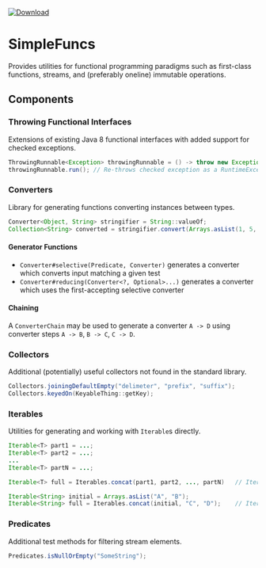 [![Download][latest-img]][latest]

# SimpleFuncs
Provides utilities for functional programming paradigms such as first-class functions, streams, and (preferably oneline) immutable operations.

## Components
### Throwing Functional Interfaces
Extensions of existing Java 8 functional interfaces with added support for checked exceptions.
```java
ThrowingRunnable<Exception> throwingRunnable = () -> throw new Exception();
throwingRunnable.run();	// Re-throws checked exception as a RuntimeException
```

### Converters
Library for generating functions converting instances between types.
```java
Converter<Object, String> stringifier = String::valueOf;
Collection<String> converted = stringifier.convert(Arrays.asList(1, 5, 7));
```
#### Generator Functions
- `Converter#selective(Predicate, Converter)` generates a converter which converts input matching a given test
- `Converter#reducing(Converter<?, Optional>...)` generates a converter which uses the first-accepting selective converter
#### Chaining
A `ConverterChain` may be used to generate a converter `A -> D` using converter steps `A -> B`, `B -> C`, `C -> D`.

### Collectors
Additional (potentially) useful collectors not found in the standard library.
```java
Collectors.joiningDefaultEmpty("delimeter", "prefix", "suffix");
Collectors.keyedOn(KeyableThing::getKey);
```

### Iterables
Utilities for generating and working with `Iterable`s directly.
```java
Iterable<T> part1 = ...;
Iterable<T> part2 = ...;
...
Iterable<T> partN = ...;

Iterable<T> full = Iterables.concat(part1, part2, ..., partN)	// Iterates over elements of all parts in order
```
```java
Iterable<String> initial = Arrays.asList("A", "B");
Iterable<String> full = Iterables.concat(initial, "C", "D");	// Iterates over all in 'initial', then 'C' and 'D'
```

### Predicates
Additional test methods for filtering stream elements.
```java
Predicates.isNullOrEmpty("SomeString");
```

[latest]: https://bintray.com/kkorolyov/java/simple-funcs/_latestVersion
[latest-img]: https://api.bintray.com/packages/kkorolyov/java/simple-funcs/images/download.svg
